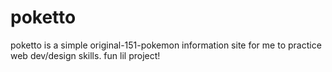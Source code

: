 # poketto
poketto is a simple original-151-pokemon information site for me to practice web dev/design skills. fun lil project!
